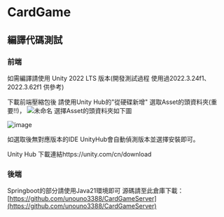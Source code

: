 # CardGame
## 編譯代碼測試
### 前端
如需編譯請使用 Unity 2022 LTS 版本(開發測試過程 使用過2022.3.24f1、2022.3.62f1 供參考)

下載前端壓縮包後 請使用Unity Hub的"從硬碟新增" 選取Asset的頭資料夾(重要!!)，
![未命名](https://github.com/user-attachments/assets/eb870b29-231c-42a7-9b3b-4cad044b2836)
選擇Asset的頭資料夾如下圖

![image](https://github.com/user-attachments/assets/b5726f68-4bd0-4538-a412-bb4aa55215fb)

如選取後無對應版本的IDE UnityHub會自動偵測版本並選擇安裝即可。

Unity Hub 下載連結https://unity.com/cn/download
### 後端
Springboot的部分請使用Java21環境即可 源碼請至此倉庫下載：[https://github.com/unouno3388/CardGameServer](https://github.com/unouno3388/CardGameServer)
